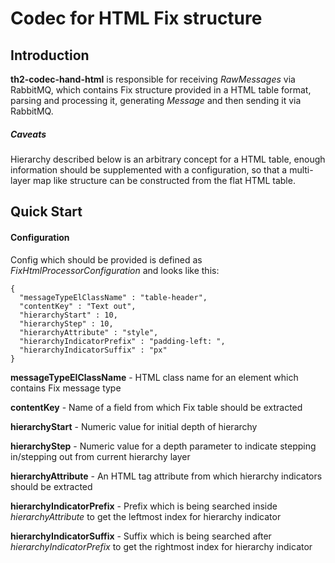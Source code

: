 # Codec for HTML Fix structure

## Introduction

**th2-codec-hand-html** is responsible for receiving *RawMessages* via RabbitMQ, which contains Fix structure
provided in a HTML table format, parsing and processing it, generating *Message* and then sending it via RabbitMQ.

##### Caveats
Hierarchy described below is an arbitrary concept for a HTML table, enough information should be supplemented with a configuration, so that a multi-layer map like structure can be constructed from the flat HTML table.

## Quick Start
#### Configuration
Config which should be provided is defined as *FixHtmlProcessorConfiguration* and looks like this:
```
{
  "messageTypeElClassName" : "table-header",
  "contentKey" : "Text out",
  "hierarchyStart" : 10,
  "hierarchyStep" : 10,
  "hierarchyAttribute" : "style",
  "hierarchyIndicatorPrefix" : "padding-left: ",
  "hierarchyIndicatorSuffix" : "px"
}
```
**messageTypeElClassName** - HTML class name for an element which contains Fix message type

**contentKey** - Name of a field from which Fix table should be extracted

**hierarchyStart** - Numeric value for initial depth of hierarchy

**hierarchyStep** - Numeric value for a depth parameter to indicate stepping in/stepping out from current hierarchy layer

**hierarchyAttribute** - An HTML tag attribute from which hierarchy indicators should be extracted

**hierarchyIndicatorPrefix** - Prefix which is being searched inside *hierarchyAttribute* to get the leftmost index for hierarchy indicator

**hierarchyIndicatorSuffix** - Suffix which is being searched after *hierarchyIndicatorPrefix* to get the rightmost index for hierarchy indicator
